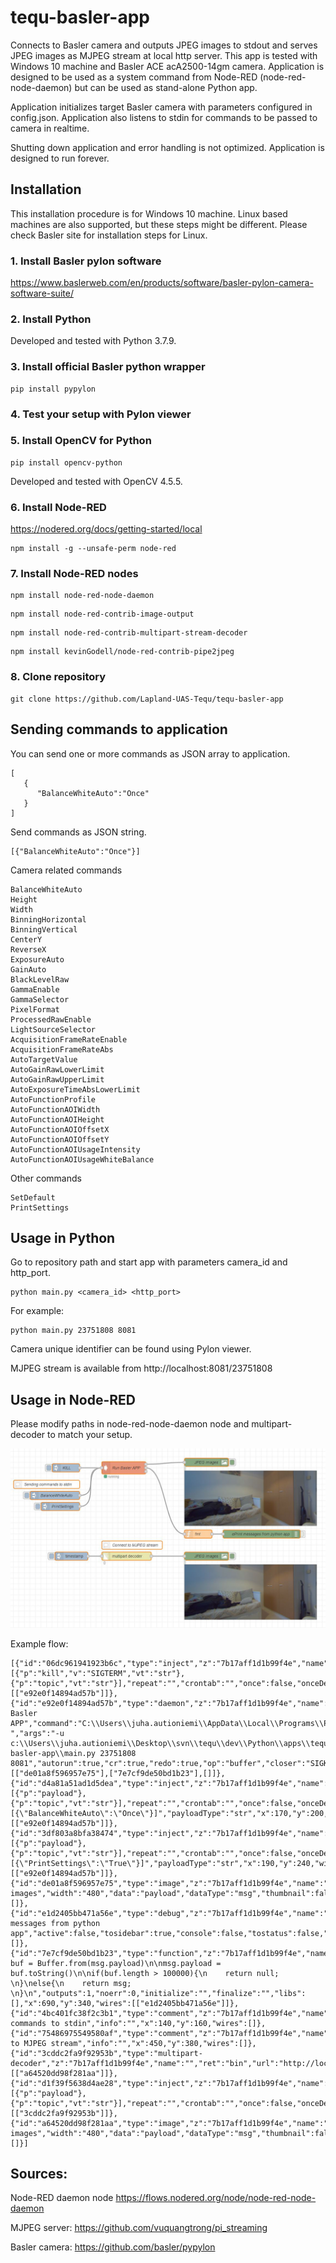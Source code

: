# tequ-basler-app
Connects to Basler camera and outputs JPEG images to stdout and serves JPEG images as MJPEG stream at local http server. This app is tested with Windows 10 machine and Basler ACE acA2500-14gm camera. Application is designed to be used as a system command from Node-RED (node-red-node-daemon) but can be used as stand-alone Python app.

Application initializes target Basler camera with parameters configured in config.json. Application also listens to stdin for commands to be passed to camera in realtime. 

Shutting down application and error handling is not optimized. Application is designed to run forever.
 
## Installation 

This installation procedure is for Windows 10 machine. Linux based machines are also supported, but these steps might be different. Please check Basler site for installation steps for Linux.

### 1. Install Basler pylon software

https://www.baslerweb.com/en/products/software/basler-pylon-camera-software-suite/

### 2. Install Python 

Developed and tested with Python 3.7.9.

### 3. Install official Basler python wrapper
```
pip install pypylon
```

### 4. Test your setup with Pylon viewer

### 5. Install OpenCV for Python
```
pip install opencv-python
```

Developed and tested with OpenCV 4.5.5.

### 6. Install Node-RED

https://nodered.org/docs/getting-started/local

```
npm install -g --unsafe-perm node-red
```

### 7. Install Node-RED nodes
```
npm install node-red-node-daemon
```
```
npm install node-red-contrib-image-output
```
```
npm install node-red-contrib-multipart-stream-decoder
```
```
npm install kevinGodell/node-red-contrib-pipe2jpeg
```

### 8. Clone repository
```
git clone https://github.com/Lapland-UAS-Tequ/tequ-basler-app
```

## Sending commands to application

You can send one or more commands as JSON array to application. 

```
[
   {
      "BalanceWhiteAuto":"Once"
   }
]
```

Send commands as JSON string. 
```
[{"BalanceWhiteAuto":"Once"}]
```

Camera related commands
```
BalanceWhiteAuto
Height
Width
BinningHorizontal                            
BinningVertical                     
CenterY
ReverseX
ExposureAuto
GainAuto
BlackLevelRaw
GammaEnable
GammaSelector                
PixelFormat                 
ProcessedRawEnable                 
LightSourceSelector                 
AcquisitionFrameRateEnable
AcquisitionFrameRateAbs
AutoTargetValue                          
AutoGainRawLowerLimit
AutoGainRawUpperLimit
AutoExposureTimeAbsLowerLimit        
AutoFunctionProfile
AutoFunctionAOIWidth
AutoFunctionAOIHeight
AutoFunctionAOIOffsetX
AutoFunctionAOIOffsetY
AutoFunctionAOIUsageIntensity
AutoFunctionAOIUsageWhiteBalance
```

Other commands
```
SetDefault
PrintSettings
```                              
                       

## Usage in Python

Go to repository path and start app with parameters camera_id and http_port.

```
python main.py <camera_id> <http_port>
```

For example:

```
python main.py 23751808 8081
```

Camera unique identifier can be found using Pylon viewer.

MJPEG stream is available from http://localhost:8081/23751808

## Usage in Node-RED

Please modify paths in node-red-node-daemon node and multipart-decoder to match your setup.

![alt text](
https://github.com/Lapland-UAS-Tequ/tequ-basler-app/blob/main/images/example-flow.JPG "Example flow")

Example flow:
```
[{"id":"06dc961941923b6c","type":"inject","z":"7b17aff1d1b99f4e","name":"KILL","props":[{"p":"kill","v":"SIGTERM","vt":"str"},{"p":"topic","vt":"str"}],"repeat":"","crontab":"","once":false,"onceDelay":0.1,"topic":"","x":210,"y":100,"wires":[["e92e0f14894ad57b"]]},{"id":"e92e0f14894ad57b","type":"daemon","z":"7b17aff1d1b99f4e","name":"Run Basler APP","command":"C:\\Users\\juha.autioniemi\\AppData\\Local\\Programs\\Python\\Python37\\python.exe ","args":"-u c:\\Users\\juha.autioniemi\\Desktop\\svn\\tequ\\dev\\Python\\apps\\tequ-basler-app\\main.py 23751808 8081","autorun":true,"cr":true,"redo":true,"op":"buffer","closer":"SIGKILL","x":420,"y":100,"wires":[["de01a8f596957e75"],["7e7cf9de50bd1b23"],[]]},{"id":"d4a81a51ad1d5dea","type":"inject","z":"7b17aff1d1b99f4e","name":"BalanceWhiteAuto","props":[{"p":"payload"},{"p":"topic","vt":"str"}],"repeat":"","crontab":"","once":false,"onceDelay":0.1,"topic":"","payload":"[{\"BalanceWhiteAuto\":\"Once\"}]","payloadType":"str","x":170,"y":200,"wires":[["e92e0f14894ad57b"]]},{"id":"3df803a8bfa38474","type":"inject","z":"7b17aff1d1b99f4e","name":"PrintSettings","props":[{"p":"payload"},{"p":"topic","vt":"str"}],"repeat":"","crontab":"","once":false,"onceDelay":0.1,"topic":"","payload":"[{\"PrintSettings\":\"True\"}]","payloadType":"str","x":190,"y":240,"wires":[["e92e0f14894ad57b"]]},{"id":"de01a8f596957e75","type":"image","z":"7b17aff1d1b99f4e","name":"JPEG images","width":"480","data":"payload","dataType":"msg","thumbnail":false,"active":true,"pass":false,"outputs":0,"x":720,"y":80,"wires":[]},{"id":"e1d2405bb471a56e","type":"debug","z":"7b17aff1d1b99f4e","name":"ePrint messages from python app","active":false,"tosidebar":true,"console":false,"tostatus":false,"complete":"true","targetType":"full","statusVal":"","statusType":"auto","x":920,"y":340,"wires":[]},{"id":"7e7cf9de50bd1b23","type":"function","z":"7b17aff1d1b99f4e","name":"fmt","func":"let buf = Buffer.from(msg.payload)\n\nmsg.payload = buf.toString()\n\nif(buf.length > 100000){\n    return null;    \n}\nelse{\n    return msg;       \n}\n","outputs":1,"noerr":0,"initialize":"","finalize":"","libs":[],"x":690,"y":340,"wires":[["e1d2405bb471a56e"]]},{"id":"4bc401fc38f2c3b1","type":"comment","z":"7b17aff1d1b99f4e","name":"Sending commands to stdin","info":"","x":140,"y":160,"wires":[]},{"id":"75486975549580af","type":"comment","z":"7b17aff1d1b99f4e","name":"Connect to MJPEG stream","info":"","x":450,"y":380,"wires":[]},{"id":"3cddc2fa9f92953b","type":"multipart-decoder","z":"7b17aff1d1b99f4e","name":"","ret":"bin","url":"http://localhost:8081/23751808","tls":"","delay":0,"maximum":1000000,"blockSize":1,"x":430,"y":420,"wires":[["a64520dd98f281aa"]]},{"id":"d1f39f5638d4ae28","type":"inject","z":"7b17aff1d1b99f4e","name":"","props":[{"p":"payload"},{"p":"topic","vt":"str"}],"repeat":"","crontab":"","once":false,"onceDelay":0.1,"topic":"","payload":"","payloadType":"date","x":230,"y":420,"wires":[["3cddc2fa9f92953b"]]},{"id":"a64520dd98f281aa","type":"image","z":"7b17aff1d1b99f4e","name":"JPEG images","width":"480","data":"payload","dataType":"msg","thumbnail":false,"active":true,"pass":false,"outputs":0,"x":720,"y":420,"wires":[]}]
```

## Sources:

Node-RED daemon node
https://flows.nodered.org/node/node-red-node-daemon

MJPEG server: 
https://github.com/vuquangtrong/pi_streaming 

Basler camera:
https://github.com/basler/pypylon
